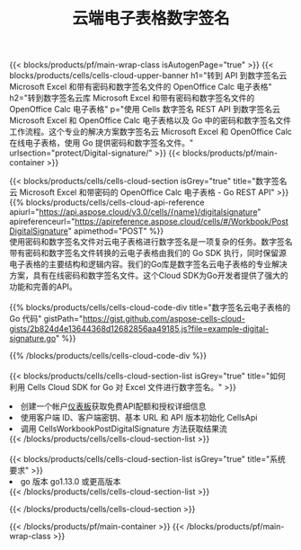 ﻿---
title: 云端电子表格数字签名
description: 适用于 Microsoft Excel 和 OpenOffice Calc 数字签名的云 API 和 SDK。电子表格数字签名由Cells云API提供。SDK支持多种开发语言。它们包括 Android、C#、Go、Java、NodeJS、Perl、PHP、Python、Ruby 和 swift。
---
{{< blocks/products/pf/main-wrap-class isAutogenPage="true" >}}
{{< blocks/products/cells/cells-cloud-upper-banner h1="转到 API 到数字签名云 Microsoft Excel 和带有密码和数字签名文件的 OpenOffice Calc 电子表格" h2="转到数字签名云库 Microsoft Excel 和带有密码和数字签名文件的 OpenOffice Calc 电子表格" p="使用 Cells 数字签名 REST API 到数字签名云 Microsoft Excel 和 OpenOffice Calc 电子表格以及 Go 中的密码和数字签名文件工作流程。这个专业的解决方案数字签名云 Microsoft Excel 和 OpenOffice Calc 在线电子表格，使用 Go 提供密码和数字签名文件。" urlsection="protect/Digital-signature/" >}}
{{< blocks/products/pf/main-container >}}

{{< blocks/products/cells/cells-cloud-section isGrey="true" title="数字签名云 Microsoft Excel 和带密码的 OpenOffice Calc 电子表格 - Go REST API" >}}
{{% blocks/products/cells/cells-cloud-api-reference apiurl="https://api.aspose.cloud/v3.0/cells/{name}/digitalsignature" apireferenceurl="https://apireference.aspose.cloud/cells/#/Workbook/PostDigitalSignature" apimethod="POST" %}}
<br/>
使用密码和数字签名文件对云电子表格进行数字签名是一项复杂的任务。数字签名带有密码和数字签名文件转换的云电子表格由我们的 Go SDK 执行，同时保留源电子表格的主要结构和逻辑内容。我们的Go库是数字签名云电子表格的专业解决方案，具有在线密码和数字签名文件。这个Cloud SDK为Go开发者提供了强大的功能和完善的API。
<br/>
<br/>
{{% blocks/products/cells/cells-cloud-code-div title="数字签名云电子表格的 Go 代码" gistPath="https://gist.github.com/aspose-cells-cloud-gists/2b824d4e13644368d12682856aa49185.js?file=example-digital-signature.go" %}}
  
{{% /blocks/products/cells/cells-cloud-code-div %}}
<br/>
<br/>
{{< blocks/products/cells/cells-cloud-section-list isGrey="true" title="如何利用 Cells Cloud SDK for Go 对 Excel 文件进行数字签名。" >}}
<li>创建一个帐户<a href="https://dashboard.aspose.cloud/">仪表板</a>获取免费API配额和授权详细信息</li>
<li>使用客户端 ID、客户端密钥、基本 URL 和 API 版本初始化 CellsApi</li>
<li>调用 CellsWorkbookPostDigitalSignature 方法获取结果流</li>
{{< /blocks/products/cells/cells-cloud-section-list >}}
<br/>
<br/>
{{< blocks/products/cells/cells-cloud-section-list isGrey="true" title="系统要求" >}}
<li>go 版本 go1.13.0 或更高版本</li>
{{< /blocks/products/cells/cells-cloud-section-list >}}

{{< /blocks/products/cells/cells-cloud-section >}}

{{< /blocks/products/pf/main-container >}}
{{< /blocks/products/pf/main-wrap-class >}}
